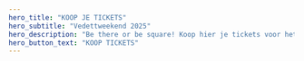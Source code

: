 ```yaml
---
hero_title: "KOOP JE TICKETS"
hero_subtitle: "Vedettweekend 2025"
hero_description: "Be there or be square! Koop hier je tickets voor het grootste feest van het jaar."
hero_button_text: "KOOP TICKETS"
---
```









